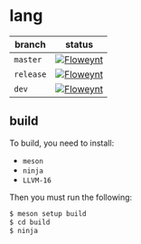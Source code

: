 # lang
|branch   |status|
|---------|------|
|`master` |[![Floweynt](https://circleci.com/gh/Floweynt/lang/tree/master.svg?style=shield )](https://app.circleci.com/pipelines/github/Floweynt/lang?branch=master)|
|`release`|[![Floweynt](https://circleci.com/gh/Floweynt/lang/tree/release.svg?style=shield)](https://app.circleci.com/pipelines/github/Floweynt/lang?branch=release)|
|`dev`    |[![Floweynt](https://circleci.com/gh/Floweynt/lang/tree/dev.svg?style=shield    )](https://app.circleci.com/pipelines/github/Floweynt/lang?branch=dev)|

## build
To build, you need to install:
- `meson`
- `ninja`
- `LLVM-16`

Then you must run the following:

```sh
$ meson setup build
$ cd build
$ ninja
```
